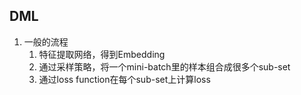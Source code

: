 ## DML

1. 一般的流程
   1. 特征提取网络，得到Embedding
   2. 通过采样策略，将一个mini-batch里的样本组合成很多个sub-set
   3. 通过loss function在每个sub-set上计算loss